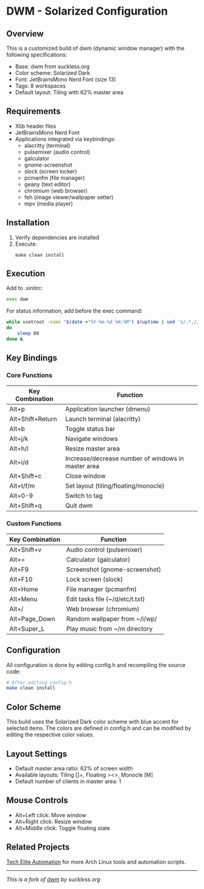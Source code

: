 # DWM - Solarized Configuration

## Overview

This is a customized build of dwm (dynamic window manager) with the following specifications:

- Base: dwm from suckless.org
- Color scheme: Solarized Dark
- Font: JetBrainsMono Nerd Font (size 13)
- Tags: 8 workspaces
- Default layout: Tiling with 62% master area

## Requirements

- Xlib header files
- JetBrainsMono Nerd Font
- Applications integrated via keybindings:
  - alacritty (terminal)
  - pulsemixer (audio control)
  - galculator
  - gnome-screenshot
  - slock (screen locker)
  - pcmanfm (file manager)
  - geany (text editor)
  - chromium (web browser)
  - feh (image viewer/wallpaper setter)
  - mpv (media player)

## Installation

1. Verify dependencies are installed
2. Execute:
   ```
   make clean install
   ```

## Execution

Add to .xinitrc:
```bash
exec dwm
```

For status information, add before the exec command:
```bash
while xsetroot -name "$(date +"%Y-%m-%d %H:%M") $(uptime | sed 's/.*,//')"
do
    sleep 60
done &
```

## Key Bindings

### Core Functions

| Key Combination | Function |
|-----------------|----------|
| Alt+p | Application launcher (dmenu) |
| Alt+Shift+Return | Launch terminal (alacritty) |
| Alt+b | Toggle status bar |
| Alt+j/k | Navigate windows |
| Alt+h/l | Resize master area |
| Alt+i/d | Increase/decrease number of windows in master area |
| Alt+Shift+c | Close window |
| Alt+t/f/m | Set layout (tiling/floating/monocle) |
| Alt+0-9 | Switch to tag |
| Alt+Shift+q | Quit dwm |

### Custom Functions

| Key Combination | Function |
|-----------------|----------|
| Alt+Shift+v | Audio control (pulsemixer) |
| Alt+= | Calculator (galculator) |
| Alt+F9 | Screenshot (gnome-screenshot) |
| Alt+F10 | Lock screen (slock) |
| Alt+Home | File manager (pcmanfm) |
| Alt+Menu | Edit tasks file (~/d/etc/t.txt) |
| Alt+/ | Web browser (chromium) |
| Alt+Page_Down | Random wallpaper from ~/i/wp/ |
| Alt+Super_L | Play music from ~/m directory |

## Configuration

All configuration is done by editing config.h and recompiling the source code:

```bash
# After editing config.h
make clean install
```

## Color Scheme

This build uses the Solarized Dark color scheme with blue accent for selected items. The colors are defined in config.h and can be modified by editing the respective color values.

## Layout Settings

- Default master area ratio: 62% of screen width
- Available layouts: Tiling []=, Floating ><>, Monocle [M]
- Default number of clients in master area: 1

## Mouse Controls

- Alt+Left click: Move window
- Alt+Right click: Resize window
- Alt+Middle click: Toggle floating state

## Related Projects

[Tech Elite Automation](https://github.com/TechEliteAutomation) for more Arch Linux tools and automation scripts.

---

*This is a fork of [dwm](https://dwm.suckless.org/) by suckless.org*
